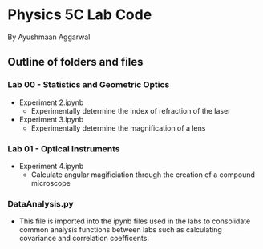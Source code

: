 # Physics 5C Lab Code
By Ayushmaan Aggarwal

## Outline of folders and files
### Lab 00 - Statistics and Geometric Optics
- Experiment 2.ipynb
  - Experimentally determine the index of refraction of the laser
- Experiment 3.ipynb
  - Experimentally determine the magnification of a lens 
### Lab 01 - Optical Instruments
- Experiment 4.ipynb
  - Calculate angular magificiation through the creation of a compound microscope

### DataAnalysis.py
- This file is imported into the ipynb files used in the labs to consolidate common analysis functions between labs such as calculating covariance and correlation coefficents.
